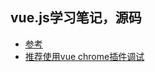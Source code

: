## vue.js学习笔记，源码
- [参考](http://cn.vuejs.org/guide/)
- [推荐使用vue chrome插件调试](https://chrome.google.com/webstore/detail/vuejs-devtools/nhdogjmejiglipccpnnnanhbledajbpd)
